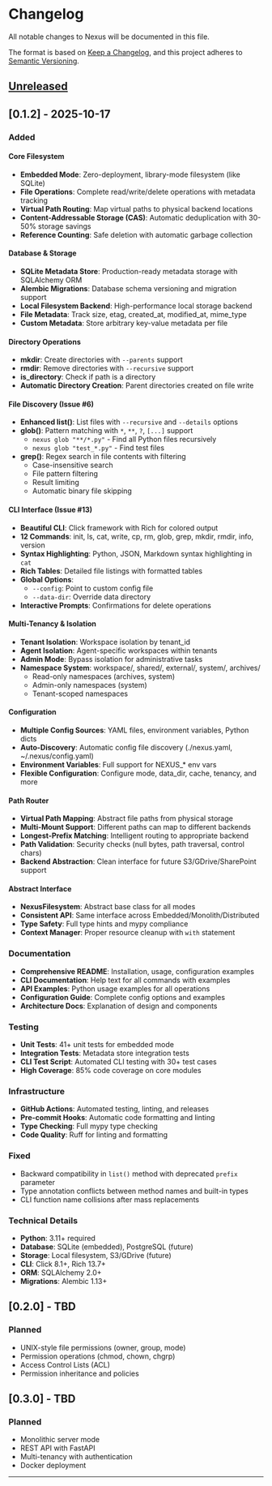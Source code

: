 # Changelog

All notable changes to Nexus will be documented in this file.

The format is based on [Keep a Changelog](https://keepachangelog.com/en/1.0.0/),
and this project adheres to [Semantic Versioning](https://semver.org/spec/v2.0.0.html).

## [Unreleased]

## [0.1.2] - 2025-10-17

### Added

#### Core Filesystem
- **Embedded Mode**: Zero-deployment, library-mode filesystem (like SQLite)
- **File Operations**: Complete read/write/delete operations with metadata tracking
- **Virtual Path Routing**: Map virtual paths to physical backend locations
- **Content-Addressable Storage (CAS)**: Automatic deduplication with 30-50% storage savings
- **Reference Counting**: Safe deletion with automatic garbage collection

#### Database & Storage
- **SQLite Metadata Store**: Production-ready metadata storage with SQLAlchemy ORM
- **Alembic Migrations**: Database schema versioning and migration support
- **Local Filesystem Backend**: High-performance local storage backend
- **File Metadata**: Track size, etag, created_at, modified_at, mime_type
- **Custom Metadata**: Store arbitrary key-value metadata per file

#### Directory Operations
- **mkdir**: Create directories with `--parents` support
- **rmdir**: Remove directories with `--recursive` support
- **is_directory**: Check if path is a directory
- **Automatic Directory Creation**: Parent directories created on file write

#### File Discovery (Issue #6)
- **Enhanced list()**: List files with `--recursive` and `--details` options
- **glob()**: Pattern matching with `*`, `**`, `?`, `[...]` support
  - `nexus glob "**/*.py"` - Find all Python files recursively
  - `nexus glob "test_*.py"` - Find test files
- **grep()**: Regex search in file contents with filtering
  - Case-insensitive search
  - File pattern filtering
  - Result limiting
  - Automatic binary file skipping

#### CLI Interface (Issue #13)
- **Beautiful CLI**: Click framework with Rich for colored output
- **12 Commands**: init, ls, cat, write, cp, rm, glob, grep, mkdir, rmdir, info, version
- **Syntax Highlighting**: Python, JSON, Markdown syntax highlighting in `cat`
- **Rich Tables**: Detailed file listings with formatted tables
- **Global Options**:
  - `--config`: Point to custom config file
  - `--data-dir`: Override data directory
- **Interactive Prompts**: Confirmations for delete operations

#### Multi-Tenancy & Isolation
- **Tenant Isolation**: Workspace isolation by tenant_id
- **Agent Isolation**: Agent-specific workspaces within tenants
- **Admin Mode**: Bypass isolation for administrative tasks
- **Namespace System**: workspace/, shared/, external/, system/, archives/
  - Read-only namespaces (archives, system)
  - Admin-only namespaces (system)
  - Tenant-scoped namespaces

#### Configuration
- **Multiple Config Sources**: YAML files, environment variables, Python dicts
- **Auto-Discovery**: Automatic config file discovery (./nexus.yaml, ~/.nexus/config.yaml)
- **Environment Variables**: Full support for NEXUS_* env vars
- **Flexible Configuration**: Configure mode, data_dir, cache, tenancy, and more

#### Path Router
- **Virtual Path Mapping**: Abstract file paths from physical storage
- **Multi-Mount Support**: Different paths can map to different backends
- **Longest-Prefix Matching**: Intelligent routing to appropriate backend
- **Path Validation**: Security checks (null bytes, path traversal, control chars)
- **Backend Abstraction**: Clean interface for future S3/GDrive/SharePoint support

#### Abstract Interface
- **NexusFilesystem**: Abstract base class for all modes
- **Consistent API**: Same interface across Embedded/Monolith/Distributed
- **Type Safety**: Full type hints and mypy compliance
- **Context Manager**: Proper resource cleanup with `with` statement

### Documentation
- **Comprehensive README**: Installation, usage, configuration examples
- **CLI Documentation**: Help text for all commands with examples
- **API Examples**: Python usage examples for all operations
- **Configuration Guide**: Complete config options and examples
- **Architecture Docs**: Explanation of design and components

### Testing
- **Unit Tests**: 41+ unit tests for embedded mode
- **Integration Tests**: Metadata store integration tests
- **CLI Test Script**: Automated CLI testing with 30+ test cases
- **High Coverage**: 85% code coverage on core modules

### Infrastructure
- **GitHub Actions**: Automated testing, linting, and releases
- **Pre-commit Hooks**: Automatic code formatting and linting
- **Type Checking**: Full mypy type checking
- **Code Quality**: Ruff for linting and formatting

### Fixed
- Backward compatibility in `list()` method with deprecated `prefix` parameter
- Type annotation conflicts between method names and built-in types
- CLI function name collisions after mass replacements

### Technical Details
- **Python**: 3.11+ required
- **Database**: SQLite (embedded), PostgreSQL (future)
- **Storage**: Local filesystem, S3/GDrive (future)
- **CLI**: Click 8.1+, Rich 13.7+
- **ORM**: SQLAlchemy 2.0+
- **Migrations**: Alembic 1.13+

## [0.2.0] - TBD

### Planned
- UNIX-style file permissions (owner, group, mode)
- Permission operations (chmod, chown, chgrp)
- Access Control Lists (ACL)
- Permission inheritance and policies

## [0.3.0] - TBD

### Planned
- Monolithic server mode
- REST API with FastAPI
- Multi-tenancy with authentication
- Docker deployment

---

[Unreleased]: https://github.com/nexi-lab/nexus/compare/v0.1.0...HEAD
[0.1.0]: https://github.com/nexi-lab/nexus/releases/tag/v0.1.0

